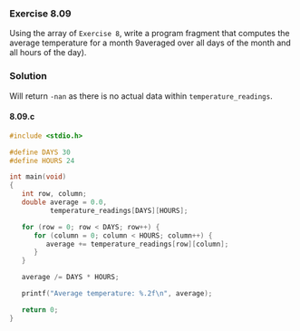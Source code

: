 ### Exercise 8.09
Using the array of `Exercise 8`, write a program fragment that computes the average temperature for a month 9averaged over all days of the month and all hours of the day).
### Solution
Will return `-nan` as there is no actual data within `temperature_readings`.
#### 8.09.c
```c
#include <stdio.h>

#define DAYS 30
#define HOURS 24

int main(void)
{
   int row, column;
   double average = 0.0,
          temperature_readings[DAYS][HOURS];

   for (row = 0; row < DAYS; row++) {
      for (column = 0; column < HOURS; column++) {
         average += temperature_readings[row][column];
      }
   }

   average /= DAYS * HOURS;

   printf("Average temperature: %.2f\n", average);

   return 0;
}
```
